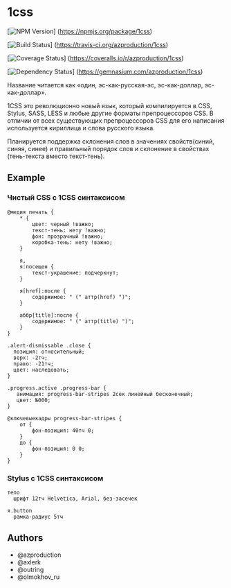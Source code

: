 # 1css
[![NPM Version](https://badge.fury.io/js/1css.png)]
(https://npmjs.org/package/1css)

[![Build Status](https://travis-ci.org/azproduction/1css.png?branch=master)]
(https://travis-ci.org/azproduction/1css)

[![Coverage Status](https://coveralls.io/repos/azproduction/1css/badge.png?branch=master)]
(https://coveralls.io/r/azproduction/1css)

[![Dependency Status](https://gemnasium.com/azproduction/1css.png)]
(https://gemnasium.com/azproduction/1css)

Название читается как «один, эс-как-русская-эс, эс-как-доллар, эс-как-доллар».

1CSS это революционно новый язык, который компилируется в CSS, Stylus, SASS, LESS и любые другие форматы препроцессоров CSS.
В отличии от всех существующих препроцессоров CSS для его написания используется кириллица и слова русского языка.

Планируется поддержка склонения слов в значениях свойств(синий, синяя, синее) и правильный порядок слов и склонение в свойствах (тень-текста вместо текст-тень).

## Example

### Чистый CSS с 1CSS синтаксисом

```
@медия печать {
    * {
        цвет: черный !важно;
        текст-тень: нету !важно;
        фон: прозрачный !важно;
        коробка-тень: нету !важно;
    }

    я,
    я:посещен {
        текст-украшение: подчеркнут;
    }

    я[href]:после {
        содержимое: " (" аттр(href) ")";
    }

    аббр[title]:после {
        содержимое: " (" аттр(title) ")";
    }
}

.alert-dismissable .close {
  позиция: относительный;
  верх: -2тч;
  право: -21тч;
  цвет: наследовать;
}

.progress.active .progress-bar {
   анимация: progress-bar-stripes 2сек линейный бесконечный;
   цвет: №000;
}

@ключевыекадры progress-bar-stripes {
    от {
        фон-позиция: 40тч 0;
    }
    до {
        фон-позиция: 0 0;
    }
}
```

### Stylus с 1CSS синтаксисом

```
тело
  шрифт 12тч Helvetica, Arial, без-засечек

я.button
  рамка-радиус 5тч
```

## Authors

  * @azproduction
  * @axlerk
  * @outring
  * @olmokhov_ru

